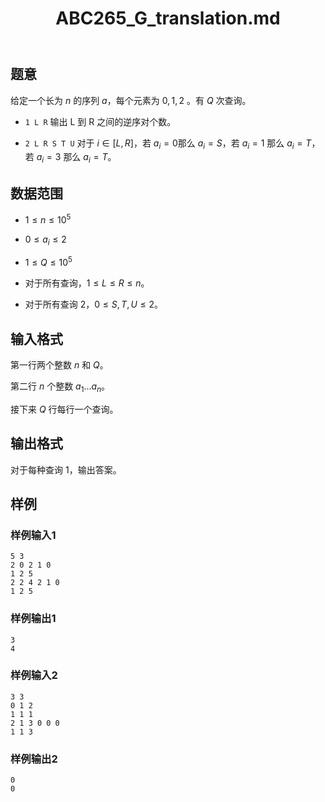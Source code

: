 ﻿---
title: "ABC265_G_translation.md"
tags: []
author: ""
created: ""
---

## 题意

给定一个长为 $n$ 的序列 $a$，每个元素为 $0,1,2$ 。有 $Q$ 次查询。

- ```1 L R``` 输出 L 到 R 之间的逆序对个数。

- ```2 L R S T U``` 对于 $i \in [L,R]$，若 $a_i=0$那么 $a_i=S$，若 $a_i=1$ 那么 $a_i=T$，若 $a_i=3$ 那么 $a_i=T$。

## 数据范围

- $1 \leq n \leq 10^5$

- $0 \leq a_i \leq 2$

- $1 \leq Q \leq 10^5$

- 对于所有查询，$1 \leq L \leq R \leq n$。

- 对于所有查询 $2$，$0 \leq S,T,U \leq 2$。

## 输入格式

第一行两个整数 $n$ 和 $Q$。

第二行 $n$ 个整数 $a_1 \dots a_n$。

接下来 $Q$ 行每行一个查询。

## 输出格式

对于每种查询 $1$，输出答案。

## 样例

### 样例输入1

```
5 3
2 0 2 1 0
1 2 5
2 2 4 2 1 0
1 2 5
```

### 样例输出1

```
3
4
```

### 样例输入2

```
3 3
0 1 2
1 1 1
2 1 3 0 0 0
1 1 3
```



### 样例输出2

```
0
0
```

